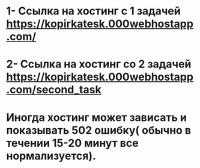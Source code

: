 # 1- Ссылка на хостинг с 1 задачей https://kopirkatesk.000webhostapp.com/
# 2- Ссылка на хостинг со 2 задачей https://kopirkatesk.000webhostapp.com/second_task

# Иногда хостинг может зависать  и показывать 502 ошибку( обычно в течении 15-20 минут все нормализуется).
